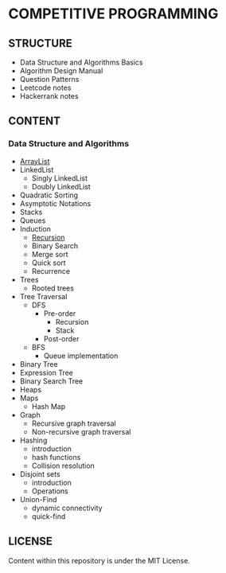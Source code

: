 # COMPETITIVE PROGRAMMING

## STRUCTURE

- Data Structure and Algorithms Basics
- Algorithm Design Manual
- Question Patterns
- Leetcode notes
- Hackerrank notes

## CONTENT

### Data Structure and Algorithms

- [ArrayList](./data-structure-and-algorithms/lists/ArrList.java)
- LinkedList
  - Singly LinkedList
  - Doubly LinkedList
- Quadratic Sorting
- Asymptotic Notations
- Stacks
- Queues
- Induction
  - [Recursion](./data-structure-and-algorithms/recursion/fibonacci.js)
  - Binary Search
  - Merge sort
  - Quick sort
  - Recurrence
- Trees
  - Rooted trees
- Tree Traversal
  - DFS
    - Pre-order
      - Recursion
      - Stack
    - Post-order
  - BFS
    - Queue implementation
- Binary Tree
- Expression Tree
- Binary Search Tree
- Heaps
- Maps
  - Hash Map
- Graph
  - Recursive graph traversal
  - Non-recursive graph traversal
- Hashing
  - introduction
  - hash functions
  - Collision resolution
- Disjoint sets
  - introduction
  - Operations
- Union-Find
  - dynamic connectivity
  - quick-find

## LICENSE

Content within this repository is under the MIT License.

